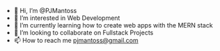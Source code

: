 - 👋 Hi, I’m @PJMantoss
- 👀 I’m interested in Web Development
- 🌱 I’m currently learning how to create web apps with the MERN stack
- 💞️ I’m looking to collaborate on Fullstack Projects
- 📫 How to reach me pjmantoss@gmail.com

<!---
PJMantoss/PJMantoss is a ✨ special ✨ repository because its `README.md` (this file) appears on your GitHub profile.
You can click the Preview link to take a look at your changes.
--->
